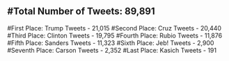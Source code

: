 #Total Number of Tweets: 89,891 
---
#First Place: Trump Tweets - 21,015
#Second Place: Cruz Tweets - 20,440
#Third Place: Clinton Tweets - 19,795
#Fourth Place: Rubio Tweets - 11,876
#Fifth Place: Sanders Tweets - 11,323
#Sixth Place: Jeb! Tweets - 2,900
#Seventh Place: Carson Tweets - 2,352
#Last Place: Kasich Tweets - 191
